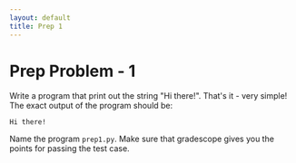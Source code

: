 ```yaml
---
layout: default
title: Prep 1
---
```


# Prep Problem - 1

Write a program that print out the string "Hi there!".
That's it - very simple!
The exact output of the program should be:

```
Hi there!
```

Name the program `prep1.py`.
Make sure that gradescope gives you the points for passing the test case.

